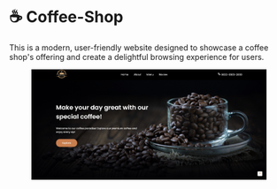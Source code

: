 # ☕ Coffee-Shop
<p>This is a modern, user-friendly website designed to showcase a coffee shop's offering and create a delightful browsing experience for users.</p>
<div class=home-page align="center">
      <img src="README images/Home Page.png" alt="Home Page" width="425px" height="200px">
</div>
